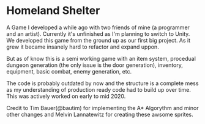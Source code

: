 # Homeland Shelter
A Game I developed a while ago with two friends of mine (a programmer and an artist). Currently it's unfinished as I'm planning to switch to Unity. 
We developed this game from the ground up as our first big project. As it grew it became insanely hard to refactor and expand uppon.

But as of know this is a semi working game with an item system, procedual dungeon generation (the only issue is the door generation), inventory, equipment, basic combat, enemy generation, etc.

The code is probably outdated by now and the structure is a complete mess as my understanding of production ready code had to build up over time. This was actively worked on early to mid 2020.

Credit to Tim Bauer(@bautim) for implementing the A* Algorythm and minor other changes and Melvin Lannatewitz for creating these awsome sprites.
